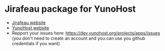 # Jirafeau package for YunoHost

* [Jirafeau website](https://gitlab.com/mojo42/Jirafeau)
* [YunoHost website](https://yunohost.org/)
* Repport your issues here: https://dev.yunohost.org/projects/apps/issues (you don't need to create an account and you can use you github credentials if you want)
